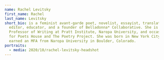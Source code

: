 ```yaml
---
name: Rachel Levitsky
first_name: Rachel
last_name: Levitsky
short_bio: is a feminist avant-garde poet, novelist, essayist, translator,
  editor, educator, and a founder of Belladonna* Collaborative. She is a
  Professor of Writing at Pratt Institute, Naropa University, and occasionally
  for Poets House and The Poetry Project. She was born in New York City and
  earned an MFA from Naropa University in Boulder, Colorado.
portraits:
  - media: 2020/10/rachel-levitsky-headshot
---
```

